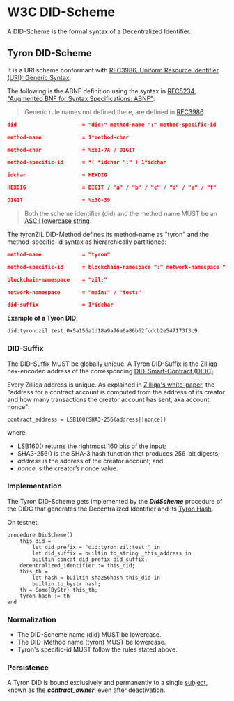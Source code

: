 # W3C DID-Scheme

A DID-Scheme is the formal syntax of a Decentralized Identifier.

## Tyron DID-Scheme

It is a URI scheme conformant with [RFC3986, Uniform Resource Identifier (URI): Generic Syntax](https://tools.ietf.org/html/rfc3986).

The following is the ABNF definition using the syntax in [RFC5234, "Augmented BNF for Syntax Specifications: ABNF"](https://tools.ietf.org/html/rfc5234):

> Generic rule names not defined there, are defined in [RFC3986](https://tools.ietf.org/html/rfc3986).

```json
did                     = "did:" method-name ":" method-specific-id

method-name             = 1*method-char

method-char             = %x61-7A / DIGIT

method-specific-id      = *( *idchar ":" ) 1*idchar

idchar                  = HEXDIG

HEXDIG                  = DIGIT / "a" / "b" / "c" / "d" / "e" / "f"

DIGIT                   = %x30-39
```

> Both the scheme identifier (did) and the method name MUST be an [ASCII lowercase string](https://infra.spec.whatwg.org/#ascii-lowercase).

The tyronZIL DID-Method defines its method-name as "tyron" and the method-specific-id syntax as hierarchically partitioned:

```json
method-name             = "tyron"

method-specific-id      = blockchain-namespace ":" network-namespace ":" did-suffix

blockchain-namespace    = "zil:"

network-namespace       = "main:" / "test:"

did-suffix              = 1*idchar
```

**Example of a Tyron DID**:

```did:tyron:zil:test:0x5a156a1d18a9a76a0a86b62fcdcb2e547173f3c9```

### DID-Suffix

The DID-Suffix MUST be globally unique. A Tyron DID-Suffix is the Zilliqa hex-encoded address of the corresponding [DID-Smart-Contract (DIDC)](../smart-contracts/didc.md).

Every Zilliqa address is unique. As explained in [Zilliqa's white-paper](https://docs.zilliqa.com/whitepaper.pdf), the "address for a contract account is computed from the address of its creator and how many transactions the creator account has sent, aka account nonce": 

```
contract_address = LSB160(SHA3-256(address||nonce))
```

where:

- LSB160() returns the rightmost 160 bits of the input;
- SHA3-256() is the SHA-3 hash function that produces 256-bit digests;
- *address* is the address of the creator account; and 
- *nonce* is the creator’s nonce value.

### Implementation

The Tyron DID-Scheme gets implemented by the ***DidScheme*** procedure of the DIDC that generates the Decentralized Identifier and its [Tyron Hash](../protocol-parameters.md#tyron-hash).

On testnet:

```
procedure DidScheme()
    this_did =
        let did_prefix = "did:tyron:zil:test:" in
        let did_suffix = builtin to_string _this_address in
        builtin concat did_prefix did_suffix;
    decentralized_identifier := this_did;
    this_th =
        let hash = builtin sha256hash this_did in
        builtin to_bystr hash;
    th = Some{ByStr} this_th;
    tyron_hash := th
end
```

### Normalization

- The DID-Scheme name (did) MUST be lowercase.
- The DID-Method name (tyron) MUST be lowercase.
- Tyron's specific-id MUST follow the rules stated above.

### Persistence

A Tyron DID is bound exclusively and permanently to a single [subject](../W3C-dids.md#did-subject), known as the ***contract_owner***, even after deactivation.
